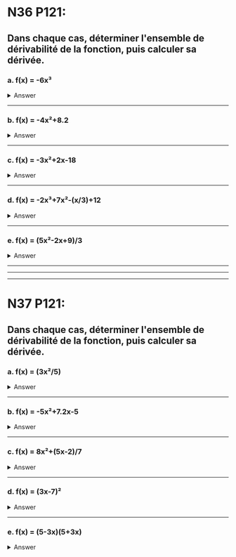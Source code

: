 # N36 P121:
## Dans chaque cas, déterminer l'ensemble de dérivabilité de la fonction, puis calculer sa dérivée.

### a. f(x) = -6x³
<details>
<summary>Answer</summary>
Dérivable sur R
-18x²
</details>

-----------------------------------------------
### b. f(x) = -4x²+8.2
<details>
<summary>Answer</summary>
Dérivable sur R
-8x
</details>

-----------------------------------------------
### c. f(x) = -3x²+2x-18
<details>
<summary>Answer</summary>
Dérivable sur R
-6x+2
</details>

-----------------------------------------------
### d. f(x) = -2x³+7x²-(x/3)+12
<details>
<summary>Answer</summary>
Dérivable sur R
-6x²+14x-(1/3)
</details>

-----------------------------------------------
### e. f(x) = (5x²-2x+9)/3
<details>
<summary>Answer</summary>
Dérivable sur R
(10x-2)/3
</details>

--------------------------------------------------------------------
--------------------------------------------------------------------
--------------------------------------------------------------------

# N37 P121:
## Dans chaque cas, déterminer l'ensemble de dérivabilité de la fonction, puis calculer sa dérivée.

### a. f(x) = (3x²/5)
<details>
<summary>Answer</summary>
Dérivable sur R
6x/5
</details>

-----------------------------------------------
### b. f(x) = -5x²+7.2x-5
<details>
<summary>Answer</summary>
Derivable sur R
-10x+7.2
</details>

-----------------------------------------------
### c. f(x) = 8x²+(5x-2)/7
<details>
<summary>Answer</summary>
Derivable sur R
16x+(5/7)
</details>

-----------------------------------------------
### d. f(x) = (3x-7)²
<details>
<summary>Answer</summary>
Derivable sur R
18x-42
</details>

-----------------------------------------------
### e. f(x) = (5-3x)(5+3x)
<details>
<summary>Answer</summary>
Derivable sur R
-18x
</details>

